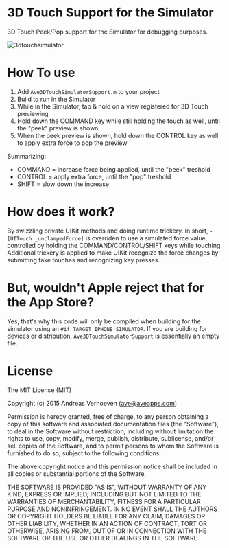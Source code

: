 # 3D Touch Support for the Simulator
3D Touch Peek/Pop support for the Simulator for debugging purposes.

![3dtouchsimulator](https://cloud.githubusercontent.com/assets/168214/12538997/aaee2040-c2e8-11e5-8d51-1d0b716f5d71.gif)

# How To use
1. Add `Ave3DTouchSimulatorSupport.m` to your project
2. Build to run in the Simulator
3. While in the Simulator, tap & hold on a view registered for 3D Touch previewing
4. Hold down the COMMAND key while still holding the touch as well, until the "peek" preview is shown
4. When the peek preview is shown, hold down the CONTROL key as well to apply extra force to pop the preview

Summarizing:
 - COMMAND = increase force being applied, until the "peek" treshold
 - CONTROL = apply extra force, until the "pop" treshold
 - SHIFT = slow down the increase

# How does it work? 
By swizzling private UIKit methods and doing runtime trickery. In short, `-[UITouch _unclampedForce]` is overriden to use a simulated force value, controlled by holding the COMMAND/CONTROL/SHIFT keys while touching. Additional trickery is applied to make UIKit recognize the force changes by submitting fake touches and recognizing key presses.

# But, wouldn't Apple reject that for the App Store?
Yes, that's why this code will only be compiled when building for the simulator using an `#if TARGET_IPHONE_SIMULATOR`. If you are building for devices or distribution, `Ave3DTouchSimulatorSupport` is essentially an empty file. 

# License
 The MIT License (MIT)
 
 Copyright (c) 2015 Andreas Verhoeven (ave@aveapps.com)
 
 Permission is hereby granted, free of charge, to any person obtaining a copy
 of this software and associated documentation files (the "Software"), to deal
 in the Software without restriction, including without limitation the rights
 to use, copy, modify, merge, publish, distribute, sublicense, and/or sell
 copies of the Software, and to permit persons to whom the Software is
 furnished to do so, subject to the following conditions:
 
 The above copyright notice and this permission notice shall be included in all
 copies or substantial portions of the Software.
 
 THE SOFTWARE IS PROVIDED "AS IS", WITHOUT WARRANTY OF ANY KIND, EXPRESS OR
 IMPLIED, INCLUDING BUT NOT LIMITED TO THE WARRANTIES OF MERCHANTABILITY,
 FITNESS FOR A PARTICULAR PURPOSE AND NONINFRINGEMENT. IN NO EVENT SHALL THE
 AUTHORS OR COPYRIGHT HOLDERS BE LIABLE FOR ANY CLAIM, DAMAGES OR OTHER
 LIABILITY, WHETHER IN AN ACTION OF CONTRACT, TORT OR OTHERWISE, ARISING FROM,
 OUT OF OR IN CONNECTION WITH THE SOFTWARE OR THE USE OR OTHER DEALINGS IN THE
 SOFTWARE.

